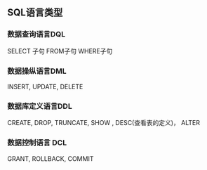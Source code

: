 ## SQL语言类型

### 数据查询语言DQL

SELECT 子句  FROM子句  WHERE子句

### 数据操纵语言DML

INSERT, UPDATE, DELETE

### 数据库定义语言DDL

CREATE, DROP, TRUNCATE, SHOW , DESC(查看表的定义)， ALTER

### 数据控制语言 DCL

GRANT, ROLLBACK, COMMIT

